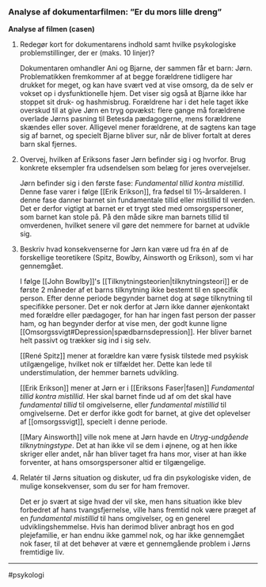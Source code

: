 ### Analyse af dokumentarfilmen: ”Er du mors lille dreng” 

**Analyse af filmen (casen)** 

 1) Redegør kort for dokumentarens indhold samt hvilke psykologiske problemstillinger, der er (maks. 10 linjer)? 

	Dokumentaren omhandler Ani og Bjarne, der sammen får et barn: Jørn. Problematikken fremkommer af at begge forældrene tidligere har drukket for meget, og kan have svært ved at vise omsorg, da de selv er vokset op i dysfunktionelle hjem. Det viser sig også at Bjarne ikke har stoppet sit druk- og hashmisbrug. Forældrene har i det hele taget ikke overskud til at give Jørn en tryg opvækst: flere gange må forældrene overlade Jørns pasning til Betesda pædagogerne, mens forældrene skændes eller sover. Alligevel mener forældrene, at de sagtens kan tage sig af barnet, og specielt Bjarne bliver sur, når de bliver fortalt at deres barn skal fjernes.

 2) Overvej, hvilken af Eriksons faser Jørn befinder sig i og hvorfor. Brug konkrete eksempler fra udsendelsen som belæg for jeres overvejelser. 

	Jørn befinder sig i den første fase: *Fundamental tillid kontra mistillid*. Denne fase varer i følge [[Erik Erikson]], fra fødsel til 1½-årsalderen. I denne fase danner barnet sin fundamentale tillid eller mistillid til verden. Det er derfor vigtigt at barnet er et trygt sted med omsorgspersoner, som barnet kan stole på. På den måde sikre man barnets tillid til omverdenen, hvilket senere vil gøre det nemmere for barnet at udvikle sig.

 3) Beskriv hvad konsekvenserne for Jørn kan være ud fra én af de forskellige teoretikere (Spitz, Bowlby, Ainsworth og Erikson), som vi har gennemgået. 

	I følge [[John Bowlby]]'s [[Tilknytningsteorien|tilknytningsteori]] er de første 2 måneder af et barns tilknytning ikke bestemt til en specifik person. Efter denne periode begynder barnet dog at søge tilknytning til specifikke personer. Det er nok derfor at Jørn ikke danner øjenkontakt med forældre eller pædagoger, for han har ingen fast person der passer ham, og han begynder derfor at vise men, der godt kunne ligne [[Omsorgssvigt#Depression|spædbarnsdepression]]. Her bliver barnet helt passivt og trækker sig ind i sig selv. 

	[[René Spitz]] mener at forældre kan være fysisk tilstede med psykisk utilgængelige, hvilket nok er tilfældet her. Dette kan lede til understimulation, der hemmer barnets udvikling. 

	[[Erik Erikson]] mener at Jørn er i [[Eriksons Faser|fasen]] *Fundamental tillid kontra mistillid*. Her skal barnet finde ud af om det skal have *fundamental tillid* til omgivelserne, eller *fundamental mistillid* til omgivelserne. Det er derfor ikke godt for barnet, at give det oplevelser af [[omsorgssvigt]], specielt i denne periode. 

	[[Mary Ainsworth]] ville nok mene at Jørn havde en *Utryg-undgående tilknytningstype*. Det at han ikke vil se dem i øjnene, og at hen ikke skriger eller andet, når han bliver taget fra hans mor, viser at han ikke forventer, at hans omsorgspersoner altid er tilgængelige. 

 4) Relatér til Jørns situation og diskuter, ud fra din psykologiske viden, de mulige konsekvenser, som du ser for ham fremover. 

	Det er jo svært at sige hvad der vil ske, men hans situation ikke blev forbedret af hans tvangsfjernelse, ville hans fremtid nok være præget af en *fundamental mistillid* til hans omgivelser, og en generel udviklingshemmelse. Hvis han derimod bliver anbragt hos en god plejefamilie, er han endnu ikke gammel nok, og har ikke gennemgået nok faser, til at det behøver at være et gennemgående problem i Jørns fremtidige liv.


---
#psykologi 


